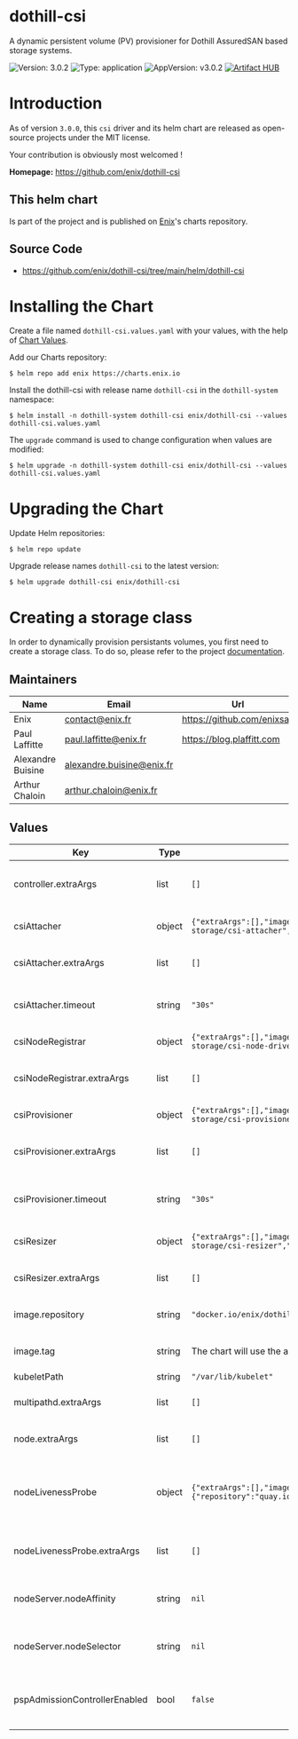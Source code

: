# dothill-csi

A dynamic persistent volume (PV) provisioner for Dothill AssuredSAN based storage systems.

![Version: 3.0.2](https://img.shields.io/badge/Version-3.0.2-informational?style=flat-square) ![Type: application](https://img.shields.io/badge/Type-application-informational?style=flat-square) ![AppVersion: v3.0.2](https://img.shields.io/badge/AppVersion-v3.0.2-informational?style=flat-square)
[![Artifact HUB](https://img.shields.io/endpoint?url=https://artifacthub.io/badge/repository/enix)](https://artifacthub.io/packages/search?repo=enix)

# Introduction
As of version `3.0.0`, this `csi` driver and its helm chart are released as open-source projects under the MIT license.

Your contribution is obviously most welcomed !

**Homepage:** <https://github.com/enix/dothill-csi>

## This helm chart
Is part of the project and is published on [Enix](https://enix.io)'s charts repository.

## Source Code

* <https://github.com/enix/dothill-csi/tree/main/helm/dothill-csi>

# Installing the Chart

Create a file named `dothill-csi.values.yaml` with your values, with the help of [Chart Values](#values).

Add our Charts repository:
```
$ helm repo add enix https://charts.enix.io
```

Install the dothill-csi with release name `dothill-csi` in the `dothill-system` namespace:
```
$ helm install -n dothill-system dothill-csi enix/dothill-csi --values dothill-csi.values.yaml
```

The `upgrade` command is used to change configuration when values are modified:
```
$ helm upgrade -n dothill-system dothill-csi enix/dothill-csi --values dothill-csi.values.yaml
```

# Upgrading the Chart

Update Helm repositories:
```
$ helm repo update
```

Upgrade release names `dothill-csi` to the latest version:
```
$ helm upgrade dothill-csi enix/dothill-csi
```

# Creating a storage class

In order to dynamically provision persistants volumes, you first need to create a storage class. To do so, please refer to the project [documentation](https://github.com/enix/dothill-csi).

## Maintainers

| Name | Email | Url |
| ---- | ------ | --- |
| Enix | contact@enix.fr | https://github.com/enixsas |
| Paul Laffitte | paul.laffitte@enix.fr | https://blog.plaffitt.com |
| Alexandre Buisine | alexandre.buisine@enix.fr |  |
| Arthur Chaloin | arthur.chaloin@enix.fr |  |

## Values

| Key | Type | Default | Description |
|-----|------|---------|-------------|
| controller.extraArgs | list | `[]` | Extra arguments for dothill-controller container |
| csiAttacher | object | `{"extraArgs":[],"image":{"repository":"k8s.gcr.io/sig-storage/csi-attacher","tag":"v2.2.1"},"timeout":"30s"}` | Controller sidecar for attachment handling |
| csiAttacher.extraArgs | list | `[]` | Extra arguments for csi-attacher controller sidecar |
| csiAttacher.timeout | string | `"30s"` | Timeout for gRPC calls from the csi-attacher to the controller |
| csiNodeRegistrar | object | `{"extraArgs":[],"image":{"repository":"k8s.gcr.io/sig-storage/csi-node-driver-registrar","tag":"v2.1.0"}}` | Node sidecar for plugin registration |
| csiNodeRegistrar.extraArgs | list | `[]` | Extra arguments for csi-node-registrar node sidecar |
| csiProvisioner | object | `{"extraArgs":[],"image":{"repository":"k8s.gcr.io/sig-storage/csi-provisioner","tag":"v2.1.0"},"timeout":"30s"}` | Controller sidecar for provisionning |
| csiProvisioner.extraArgs | list | `[]` | Extra arguments for csi-provisioner controller sidecar |
| csiProvisioner.timeout | string | `"30s"` | Timeout for gRPC calls from the csi-provisioner to the controller |
| csiResizer | object | `{"extraArgs":[],"image":{"repository":"k8s.gcr.io/sig-storage/csi-resizer","tag":"v1.1.0"}}` | Controller sidecar for volume expansion |
| csiResizer.extraArgs | list | `[]` | Extra arguments for csi-resizer controller sidecar |
| image.repository | string | `"docker.io/enix/dothill-csi"` | Docker repository to use for nodes and controller |
| image.tag | string | The chart will use the appVersion value by default if not given. | Tag to use for nodes and controller |
| kubeletPath | string | `"/var/lib/kubelet"` | Path to kubelet |
| multipathd.extraArgs | list | `[]` | Extra arguments for multipathd containers |
| node.extraArgs | list | `[]` | Extra arguments for dothill-node containers |
| nodeLivenessProbe | object | `{"extraArgs":[],"image":{"repository":"quay.io/k8scsi/livenessprobe","tag":"v2.2.0"}}` | Container that convert CSI liveness probe to kubernetes liveness/readiness probe |
| nodeLivenessProbe.extraArgs | list | `[]` | Extra arguments for the node's liveness probe containers |
| nodeServer.nodeAffinity | string | `nil` | Kubernetes nodeAffinity field for dothill-node-server Pod |
| nodeServer.nodeSelector | string | `nil` | Kubernetes nodeSelector field for dothill-node-server Pod |
| pspAdmissionControllerEnabled | bool | `false` | Wether psp admission controller has been enabled in the cluster or not |
